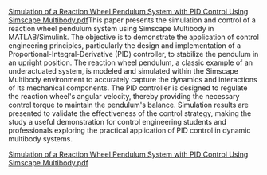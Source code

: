 [Simulation of a Reaction Wheel Pendulum System with PID Control Using Simscape Multibody.pdf](https://github.com/user-attachments/files/17046761/Simulation.of.a.Reaction.Wheel.Pendulum.System.with.PID.Control.Using.Simscape.Multibody.pdf)This paper presents the simulation and control of a reaction wheel pendulum system using Simscape Multibody in MATLAB/Simulink. The objective is to demonstrate the application of control engineering principles, particularly the design and implementation of a Proportional-Integral-Derivative (PID) controller, to stabilize the pendulum in an upright position. The reaction wheel pendulum, a classic example of an underactuated system, is modeled and simulated within the Simscape Multibody environment to accurately capture the dynamics and interactions of its mechanical components. The PID controller is designed to regulate the reaction wheel's angular velocity, thereby providing the necessary control torque to maintain the pendulum's balance. Simulation results are presented to validate the effectiveness of the control strategy, making the study a useful demonstration for control engineering students and professionals exploring the practical application of PID control in dynamic multibody systems. 

[Simulation of a Reaction Wheel Pendulum System with PID Control Using Simscape Multibody.pdf](https://github.com/user-attachments/files/17046763/Simulation.of.a.Reaction.Wheel.Pendulum.System.with.PID.Control.Using.Simscape.Multibody.pdf)
